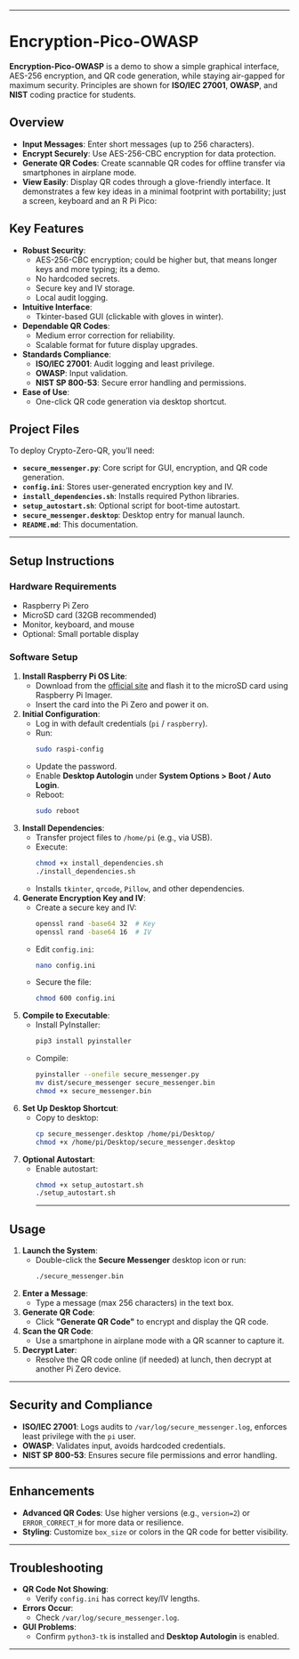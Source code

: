 
---
# Encryption-Pico-OWASP

**Encryption-Pico-OWASP** is a demo to show a simple graphical interface, AES-256 encryption, and QR code generation, while staying air-gapped for maximum security. 
Principles are shown for **ISO/IEC 27001**, **OWASP**, and **NIST** coding practice for students.
## Overview
- **Input Messages**: Enter short messages (up to 256 characters).
- **Encrypt Securely**: Use AES-256-CBC encryption for data protection.
- **Generate QR Codes**: Create scannable QR codes for offline transfer via smartphones in airplane mode.
- **View Easily**: Display QR codes through a glove-friendly interface.
  It demonstrates a few key ideas in a minimal footprint with portability; just a screen, keyboard and an R Pi Pico:
## Key Features
- **Robust Security**:
  - AES-256-CBC encryption; could be higher but, that means longer keys and more typing; its a demo.
  - No hardcoded secrets.
  - Secure key and IV storage.
  - Local audit logging.
- **Intuitive Interface**:
  - Tkinter-based GUI (clickable with gloves in winter).
- **Dependable QR Codes**:
  - Medium error correction for reliability.
  - Scalable format for future display upgrades.
- **Standards Compliance**:
  - **ISO/IEC 27001**: Audit logging and least privilege.
  - **OWASP**: Input validation.
  - **NIST SP 800-53**: Secure error handling and permissions.
- **Ease of Use**:
  - One-click QR code generation via desktop shortcut.
## Project Files
To deploy Crypto-Zero-QR, you’ll need:
- **`secure_messenger.py`**: Core script for GUI, encryption, and QR code generation.
- **`config.ini`**: Stores user-generated encryption key and IV.
- **`install_dependencies.sh`**: Installs required Python libraries.
- **`setup_autostart.sh`**: Optional script for boot-time autostart.
- **`secure_messenger.desktop`**: Desktop entry for manual launch.
- **`README.md`**: This documentation.
---
## Setup Instructions
### Hardware Requirements
- Raspberry Pi Zero
- MicroSD card (32GB recommended)
- Monitor, keyboard, and mouse
- Optional: Small portable display
### Software Setup
1. **Install Raspberry Pi OS Lite**:
   - Download from the [official site](https://www.raspberrypi.org/software/) and flash it to the microSD card using Raspberry Pi Imager.
   - Insert the card into the Pi Zero and power it on.
2. **Initial Configuration**:
   - Log in with default credentials (`pi` / `raspberry`).
   - Run:
     ```bash
     sudo raspi-config
     ```
   - Update the password.
   - Enable **Desktop Autologin** under **System Options > Boot / Auto Login**.
   - Reboot:
     ```bash
     sudo reboot
     ```
3. **Install Dependencies**:
   - Transfer project files to `/home/pi` (e.g., via USB).
   - Execute:
     ```bash
     chmod +x install_dependencies.sh
     ./install_dependencies.sh
     ```
   - Installs `tkinter`, `qrcode`, `Pillow`, and other dependencies.
4. **Generate Encryption Key and IV**:
   - Create a secure key and IV:
     ```bash
     openssl rand -base64 32  # Key
     openssl rand -base64 16  # IV
     ```
   - Edit `config.ini`:
     ```bash
     nano config.ini
     ```
   - Secure the file:
     ```bash
     chmod 600 config.ini
     ```
5. **Compile to Executable**:
   - Install PyInstaller:
     ```bash
     pip3 install pyinstaller
     ```
   - Compile:
     ```bash
     pyinstaller --onefile secure_messenger.py
     mv dist/secure_messenger secure_messenger.bin
     chmod +x secure_messenger.bin
     ```
6. **Set Up Desktop Shortcut**:
   - Copy to desktop:
     ```bash
     cp secure_messenger.desktop /home/pi/Desktop/
     chmod +x /home/pi/Desktop/secure_messenger.desktop
     ```
7. **Optional Autostart**:
   - Enable autostart:
     ```bash
     chmod +x setup_autostart.sh
     ./setup_autostart.sh
     ```
     ---
## Usage
1. **Launch the System**:
   - Double-click the **Secure Messenger** desktop icon or run:
     ```bash
     ./secure_messenger.bin
     ```
2. **Enter a Message**:
   - Type a message (max 256 characters) in the text box.
3. **Generate QR Code**:
   - Click **"Generate QR Code"** to encrypt and display the QR code.
4. **Scan the QR Code**:
   - Use a smartphone in airplane mode with a QR scanner to capture it.
5. **Decrypt Later**:
   - Resolve the QR code online (if needed) at lunch, then decrypt at another Pi Zero device.
---
## Security and Compliance
- **ISO/IEC 27001**: Logs audits to `/var/log/secure_messenger.log`, enforces least privilege with the `pi` user.
- **OWASP**: Validates input, avoids hardcoded credentials.
- **NIST SP 800-53**: Ensures secure file permissions and error handling.

---
## Enhancements
- **Advanced QR Codes**: Use higher versions (e.g., `version=2`) or `ERROR_CORRECT_H` for more data or resilience.
- **Styling**: Customize `box_size` or colors in the QR code for better visibility.
---
## Troubleshooting
- **QR Code Not Showing**:
  - Verify `config.ini` has correct key/IV lengths.
- **Errors Occur**:
  - Check `/var/log/secure_messenger.log`.
- **GUI Problems**:
  - Confirm `python3-tk` is installed and **Desktop Autologin** is enabled.
---
